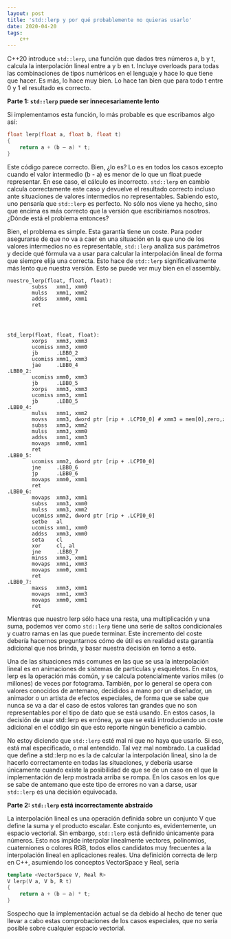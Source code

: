 ```yaml
---
layout: post
title: 'std::lerp y por qué probablemente no quieras usarlo'
date: 2020-04-20
tags:
    c++
---
```

C++20 introduce `std::lerp`, una función que dados tres números a, b y t, calcula la interpolación lineal entre a y b en t. Incluye overloads para todas las combinaciones de tipos numéricos en el lenguaje y hace lo que tiene que hacer. Es más, lo hace muy bien. Lo hace tan bien que para todo t entre 0 y 1 el resultado es correcto.

**Parte 1: `std::lerp` puede ser innecesariamente lento**

Si implementamos esta función, lo más probable es que escribamos algo así:

```cpp
float lerp(float a, float b, float t)
{
	return a + (b – a) * t;
}
```

Este código parece correcto. Bien, ¿lo es? Lo es en todos los casos excepto cuando el valor intermedio (b - a) es menor de lo que un float puede representar. En ese caso, el cálculo es incorrecto. `std::lerp` en cambio calcula correctamente este caso y devuelve el resultado correcto incluso ante situaciones de valores intermedios no representables. Sabiendo esto, uno pensaría que `std::lerp` es perfecto. No sólo nos viene ya hecho, sino que encima es más correcto que la versión que escribiríamos nosotros. ¿Dónde está el problema entonces?

Bien, el problema es simple. Esta garantía tiene un coste. Para poder asegurarse de que no va a caer en una situación en la que uno de los valores intermedios no es representable, `std::lerp` analiza sus parámetros y decide qué fórmula va a usar para calcular la interpolación lineal de forma que siempre elija una correcta. Esto hace de `std::lerp` significativamente más lento que nuestra versión. Esto se puede ver muy bien en el assembly.

```
nuestro_lerp(float, float, float):
        subss   xmm1, xmm0
        mulss   xmm1, xmm2
        addss   xmm0, xmm1
        ret




std_lerp(float, float, float):
        xorps   xmm3, xmm3
        ucomiss xmm3, xmm0
        jb      .LBB0_2
        ucomiss xmm1, xmm3
        jae     .LBB0_4
.LBB0_2:
        ucomiss xmm0, xmm3
        jb      .LBB0_5
        xorps   xmm3, xmm3
        ucomiss xmm3, xmm1
        jb      .LBB0_5
.LBB0_4:
        mulss   xmm1, xmm2
        movss   xmm3, dword ptr [rip + .LCPI0_0] # xmm3 = mem[0],zero,zero,zero
        subss   xmm3, xmm2
        mulss   xmm3, xmm0
        addss   xmm1, xmm3
        movaps  xmm0, xmm1
        ret
.LBB0_5:
        ucomiss xmm2, dword ptr [rip + .LCPI0_0]
        jne     .LBB0_6
        jp      .LBB0_6
        movaps  xmm0, xmm1
        ret
.LBB0_6:
        movaps  xmm3, xmm1
        subss   xmm3, xmm0
        mulss   xmm3, xmm2
        ucomiss xmm2, dword ptr [rip + .LCPI0_0]
        setbe   al
        ucomiss xmm1, xmm0
        addss   xmm3, xmm0
        seta    cl
        xor     cl, al
        jne     .LBB0_7
        minss   xmm3, xmm1
        movaps  xmm1, xmm3
        movaps  xmm0, xmm1
        ret
.LBB0_7:
        maxss   xmm3, xmm1
        movaps  xmm1, xmm3
        movaps  xmm0, xmm1
        ret
```

Mientras que nuestro lerp sólo hace una resta, una multiplicación y una suma, podemos ver como `std::lerp` tiene una serie de saltos condicionales y cuatro ramas en las que puede terminar. Este incremento del coste debería hacernos preguntarnos cómo de útil es en realidad esta garantía adicional que nos brinda, y basar nuestra decisión en torno a esto.

Una de las situaciones más comunes en las que se usa la interpolación lineal es en animaciones de sistemas de partículas y esqueletos. En estos, lerp es la operación más común, y se calcula potencialmente varios miles (o millones) de veces por fotograma. También, por lo general se opera con valores conocidos de antemano, decididos a mano por un diseñador, un animador o un artista de efectos especiales, de forma que se sabe que nunca se va a dar el caso de estos valores tan grandes que no son representables por el tipo de dato que se está usando. En estos casos, la decisión de usar std::lerp es errónea, ya que se está introduciendo un coste adicional en el código sin que esto reporte ningún beneficio a cambio.

No estoy diciendo que `std::lerp` esté mal ni que no haya que usarlo. Si eso, está mal especificado, o mal entendido. Tal vez mal nombrado. La cualidad que define a std::lerp no es la de calcular la interpolación lineal, sino la de hacerlo correctamente en todas las situaciones, y debería usarse únicamente cuando existe la posibilidad de que se de un caso en el que la implementación de lerp mostrada arriba se rompa. En los casos en los que se sabe de antemano que este tipo de errores no van a darse, usar `std::lerp` es una decisión equivocada.

**Parte 2: `std::lerp` está incorrectamente abstraído**

La interpolación lineal es una operación definida sobre un conjunto V  que define la suma y el producto escalar. Este conjunto es, evidentemente, un espacio vectorial. Sin embargo, `std::lerp` está definido únicamente para números. Esto nos impide interpolar linealmente vectores, polinomios, cuaterniones o colores RGB, todos ellos candidatos muy frecuentes a la interpolación lineal en aplicaciones reales. Una definición correcta de lerp en C++, asumiendo los conceptos VectorSpace y Real, sería

```cpp
template <VectorSpace V, Real R>
V lerp(V a, V b, R t)
{
	return a + (b – a) * t;
}
```

Sospecho que la implementación actual se da debido al hecho de tener que llevar a cabo estas comprobaciones de los casos especiales, que no sería posible sobre cualquier espacio vectorial.